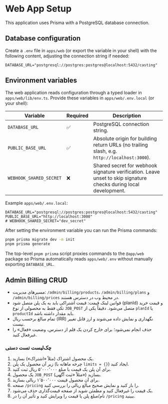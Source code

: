 # Web App Setup

This application uses Prisma with a PostgreSQL database connection.

## Database configuration

Create a `.env` file in `apps/web` (or export the variable in your shell) with the following content, adjusting the connection string if needed:

```env
DATABASE_URL="postgresql://postgres:postgres@localhost:5432/casting"
```
## Environment variables

The web application reads configuration through a typed loader in `apps/web/lib/env.ts`. Provide these variables in `apps/web/.env.local` (or your shell):

| Variable | Required | Description |
| --- | --- | --- |
| `DATABASE_URL` | ✅ | PostgreSQL connection string. |
| `PUBLIC_BASE_URL` | ✅ | Absolute origin for building return URLs (no trailing slash, e.g. `http://localhost:3000`). |
| `WEBHOOK_SHARED_SECRET` | ❌ | Shared secret for webhook signature verification. Leave unset to skip signature checks during local development. |

Example `apps/web/.env.local`:

```env
DATABASE_URL="postgresql://postgres:postgres@localhost:5432/casting"
PUBLIC_BASE_URL="http://localhost:3000"
# WEBHOOK_SHARED_SECRET="dev_secret"
```

After setting the environment variable you can run the Prisma commands:

```bash
pnpm prisma migrate dev -n init
pnpm prisma generate
```

The top-level `pnpm prisma` script proxies commands to the `@app/web` package so Prisma automatically reads `apps/web/.env` without manually exporting `DATABASE_URL`.

## Admin Billing CRUD

- مسیرهای مدیریت: `/admin/billing/products`، `/admin/billing/plans` و `/admin/billing/prices` در محیط وب در دسترس هستند.
- قوانین لینک قیمت: قیمت اشتراکی باید به یک پلن متصل شود (planId) و قیمت خرید تکی فقط به محصولی از نوع `JOB_POST` متصل می‌شود. دقیقاً یکی از `planId` یا `productId` باید مقدار داشته باشد.
- تمام مبالغ برحسب ریال (IRR) نگهداری و نمایش داده می‌شوند و ارز قابل تغییر نیست.
- حذف انجام نمی‌شود؛ برای خارج کردن یک قلم از دسترس، وضعیت «فعال» را غیرفعال کنید.

### چک‌لیست تست دستی

1. یک محصول اشتراک (مثلاً «اشتراک») بسازید.
2. زیر آن محصول یک پلن (چرخه ماهانه با `limits = {}`) ایجاد کنید.
3. برای آن پلن یک قیمت با مبلغ ۵٬۰۰۰٬۰۰۰ ریال ثبت کنید.
4. یک محصول `JOB_POST` (مثلاً «ثبت آگهی») بسازید.
5. برای آن محصول قیمت ۱٬۵۰۰٬۰۰۰ ریالی بسازید.
6. صفحه `/pricing` را باز کنید و نمایش صحیح مبالغ ریالی را بررسی کنید.
7. یک قیمت را غیرفعال کنید و مطمئن شوید از صفحه قیمت‌گذاری حذف می‌شود.
8. نام/مبلغ پلن یا قیمت را ویرایش کنید و تأثیر آن را در `/pricing` ببینید.